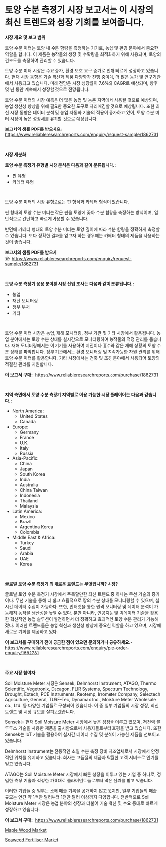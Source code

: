 <p><h1>토양 수분 측정기 시장 보고서는 이 시장의 최신 트렌드와 성장 기회를 보여줍니다.</h1></p><p><strong>시장 개요 및 보고 범위</strong></p>
<p><p>토양 수분 미터는 토양 내 수분 함량을 측정하는 기기로, 농업 및 환경 분야에서 중요한 역할을 합니다. 이 제품은 농작물의 생장 및 수확량을 최적화하기 위해 사용되며, 토양의 건조도를 측정하여 관리할 수 있습니다.</p><p>토양 수분 미터 시장은 수요 증가, 환경 보호 요구 증가로 인해 빠르게 성장하고 있습니다. 현재 시장 동향은 기술 혁신과 제품 다양화가 진행 중이며, 더 많은 농가 및 연구기관에서 사용되고 있습니다. 미래 전망은 시장 성장률이 7.6%의 CAGR로 예상되며, 향후 몇 년 동안 계속해서 성장할 것으로 전망됩니다.</p><p>토양 수분 미터의 시장 예측은 더 많은 농업 및 농촌 지역에서 사용될 것으로 예상되며, 농업 생산성 향상을 위해 필요한 중요한 도구로 자리매김할 것으로 예상됩니다. 또한 최신 시장 동향은 데이터 분석 및 농업 자동화 기술의 적용이 증가하고 있어, 토양 수분 미터 시장이 높은 성장세를 유지할 것으로 예상됩니다.</p></p>
<p><strong>보고서의 샘플 PDF를 받으세요:</strong> <a href="https://www.reliableresearchreports.com/enquiry/request-sample/1862731">https://www.reliableresearchreports.com/enquiry/request-sample/1862731</a></p>
<p>&nbsp;</p>
<p><strong>시장 세분화</strong></p>
<p><strong>토양 수분 측정기 유형별 시장 분석은 다음과 같이 분류됩니다.:</strong></p>
<p><ul><li>핀 유형</li><li>카테터 유형</li></ul></p>
<p>&nbsp;</p>
<p><p>토양 수분 미터의 시장 유형으로는 핀 형식과 카테터 형식이 있습니다. </p><p>핀 형태의 토양 수분 미터는 작은 핀을 토양에 꽂아 수분 함량을 측정하는 방식이며, 일반적으로 간단하고 빠르게 사용할 수 있습니다. </p><p>반면에 카테터 형태의 토양 수분 미터는 토양 깊이에 따라 수분 함량을 정확하게 측정할 수 있습니다. 보다 정확한 결과를 얻고자 하는 경우에는 카테터 형태의 제품을 사용하는 것이 좋습니다.</p></p>
<p><strong>보고서의 샘플 PDF를 받으세요:</strong>&nbsp;<a href="https://www.reliableresearchreports.com/enquiry/request-sample/1862731">https://www.reliableresearchreports.com/enquiry/request-sample/1862731</a></p>
<p>&nbsp;</p>
<p><strong> 토양 수분 측정기 응용 분야별 시장 산업 조사는 다음과 같이 분류됩니다.:</strong></p>
<p><ul><li>농업</li><li>재난 모니터링</li><li>정부 부처</li><li>기타</li></ul></p>
<p>&nbsp;</p>
<p><p>토양 수분 미터 시장은 농업, 재해 모니터링, 정부 기관 및 기타 시장에서 활용됩니다. 농업 분야에서는 토양 수분 상태를 실시간으로 모니터링하여 농작물의 적정 관리를 돕습니다. 재해 모니터링에서는 이 기기를 사용하여 지진이나 홍수와 같은 재해 상황의 토양 수분 상태를 파악합니다. 정부 기관에서는 환경 모니터링 및 지속가능한 자원 관리를 위해 토양 수분 미터를 활용합니다. 기타 시장에서는 건축 및 조경 분야에서 사용되어 토양의 적절한 관리를 지원합니다.</p></p>
<p><strong>이 보고서 구매:</strong>&nbsp; <a href="https://www.reliableresearchreports.com/purchase/1862731">https://www.reliableresearchreports.com/purchase/1862731</a></p>
<p>&nbsp;</p>
<p><strong>지역 측면에서 토양 수분 측정기 지역별로 이용 가능한 시장 플레이어는 다음과 같습니다.:</strong></p>
<p><ul>
    <li>
        North America:
        <ul>
            <li>United States</li>
            <li>Canada</li>
        </ul>
    </li>
    <li>
        Europe:
        <ul>
            <li>Germany</li>
            <li>France</li>
            <li>U.K.</li>
            <li>Italy</li>
            <li>Russia</li>
        </ul>
    </li>
    <li>
        Asia-Pacific:
        <ul>
            <li>China</li>
            <li>Japan</li>
            <li>South Korea</li>
            <li>India</li>
            <li>Australia</li>
            <li>China Taiwan</li>
            <li>Indonesia</li>
            <li>Thailand</li>
            <li>Malaysia</li>
        </ul>
    </li>
    <li>
        Latin America:
        <ul>
            <li>Mexico</li>
            <li>Brazil</li>
            <li>Argentina Korea</li>
            <li>Colombia</li>
        </ul>
    </li>
    <li>
        Middle East & Africa:
        <ul>
            <li>Turkey</li>
            <li>Saudi</li>
            <li>Arabia</li>
            <li>UAE</li>
            <li>Korea</li>
        </ul>
    </li>
    </ul></p>
<p>&nbsp;</p>
<p><strong>글로벌 토양 수분 측정기 의 새로운 트렌드는 무엇입니까? 시장?</strong></p>
<p><p>글로벌 토양 수분 측정기 시장에서 주목할만한 최신 트렌드 중 하나는 무선 기술의 증가이다. 무선 기술을 통해 더 쉽고 효율적으로 땅의 수분 상태를 모니터링할 수 있으며, 실시간 데이터 수집이 가능하다. 또한, 인터넷을 통한 원격 모니터링 및 데이터 분석이 가능해져 농작물 생산성을 높일 수 있다. 뿐만 아니라, 인공지능 및 빅데이터 기술을 활용한 혁신적인 농업 솔루션이 발전하면서 더 정확하고 효과적인 토양 수분 관리가 가능해졌다. 이러한 트렌드들은 농업 혁신과 생산성 향상에 중요한 역할을 하고 있으며, 시장에 새로운 기회를 제공하고 있다.</p></p>
<p><strong>이 보고서를 구매하기 전에 궁금한 점이 있으면 문의하거나 공유하세요.</strong>- <a href="https://www.reliableresearchreports.com/enquiry/pre-order-enquiry/1862731">https://www.reliableresearchreports.com/enquiry/pre-order-enquiry/1862731</a></p>
<p>&nbsp;</p>
<p><strong>주요 시장 참여자</strong></p>
<p><p>Soil Moisture Meter 시장은 Sensek, Delmhorst Instrument, ATAGO, Thermo Scientific, Vegetronix, Decagon, FLIR Systems, Spectrum Technology, Drought, Extech, PCE Instruments, Reotemp, Irrometer Company, Selectech Agriculture, General, TURF-Tec, Dynamax Inc., Moisture Meter Wholesale co., Ltd. 등 다양한 기업들로 구성되어 있습니다. 이 중 일부 기업들의 시장 성장, 최신 트렌드 및 시장 규모를 살펴보겠습니다.</p><p>Sensek는 현재 Soil Moisture Meter 시장에서 높은 성장을 이루고 있으며, 저전력 블루투스 기술을 사용한 제품을 출시함으로써 사용자들로부터 호평을 받고 있습니다. 또한 Sensek는 IoT 기술을 활용하여 실시간 데이터 수집 및 분석이 가능한 제품을 선보이고 있습니다.</p><p>Delmhorst Instrument는 전통적인 소일 수분 측정 장비 제조업체로서 시장에서 안정적인 위치를 유지하고 있습니다. 회사는 고품질의 제품과 탁월한 고객 서비스로 인기를 얻고 있습니다.</p><p>ATAGO는 Soil Moisture Meter 시장에서 빠른 성장을 이루고 있는 기업 중 하나로, 정밀한 측정 기술과 적정한 가격대로 클라이언트들로부터 많은 신뢰를 받고 있습니다.</p><p>이러한 기업들 중 일부는 소매 매출 기록을 공개하지 않고 있지만, 일부 기업들의 매출 규모는 연간 약 1백만 달러부터 1천만 달러 이상까지 다양합니다. 전반적으로 Soil Moisture Meter 시장은 농업 분야의 성장과 더불어 기술 혁신 및 수요 증대로 빠르게 성장하고 있습니다.</p></p>
<p><strong>이 보고서 구매:</strong>&nbsp;&nbsp;<a href="https://www.reliableresearchreports.com/purchase/1862731">https://www.reliableresearchreports.com/purchase/1862731</a></p>
<p><p><a href="https://github.com/shotows/Market-Research-Report-List-1/blob/main/maple-wood-market.md">Maple Wood Market</a></p><p><a href="https://github.com/Sinjinluong3e0awx2m195k76/Market-Research-Report-List-1/blob/main/seaweed-fertiliser-market.md">Seaweed Fertiliser Market</a></p></p>
